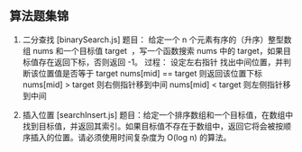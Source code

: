 ## 算法题集锦

1. 二分查找 [binarySearch.js]
  题目：
    给定一个 n 个元素有序的（升序）整型数组 nums 和一个目标值 target  ，写一个函数搜索 nums 中的 target，如果目标值存在返回下标，否则返回 -1。
  过程：
    设定左右指针
    找出中间位置，并判断该位置值是否等于 target
    nums[mid] == target 则返回该位置下标
    nums[mid] > target 则右侧指针移到中间
    nums[mid] < target 则左侧指针移到中间

2. 插入位置 [searchInsert.js]
  题目：给定一个排序数组和一个目标值，在数组中找到目标值，并返回其索引。如果目标值不存在于数组中，返回它将会被按顺序插入的位置。请必须使用时间复杂度为 O(log n) 的算法。